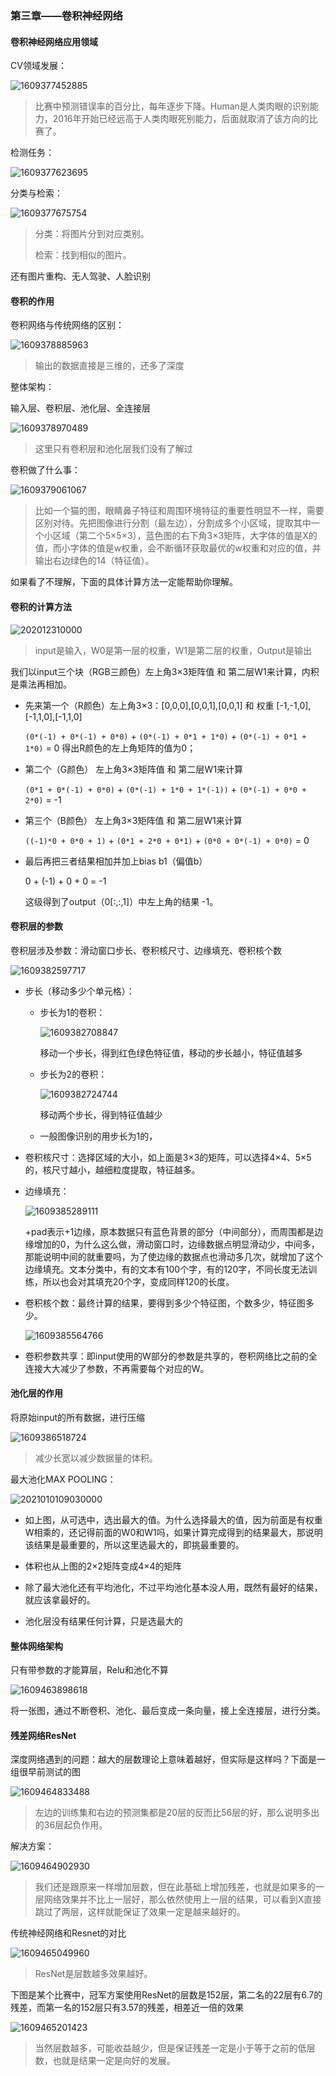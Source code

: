 ### 第三章——卷积神经网络

#### 卷积神经网络应用领域

CV领域发展：

![1609377452885](assets/1609377452885.png)

> 比赛中预测错误率的百分比，每年逐步下降。Human是人类肉眼的识别能力，2016年开始已经远高于人类肉眼死别能力，后面就取消了该方向的比赛了。

检测任务：

![1609377623695](assets/1609377623695.png)

分类与检索：

![1609377675754](assets/1609377675754.png)

> 分类：将图片分到对应类别。
>
> 检索：找到相似的图片。

还有图片重构、无人驾驶、人脸识别



#### 卷积的作用

卷积网络与传统网络的区别：

![1609378885963](assets/1609378885963.png)

> 输出的数据直接是三维的，还多了深度

整体架构：

输入层、卷积层、池化层、全连接层

![1609378970489](assets/1609378970489.png)

> 这里只有卷积层和池化层我们没有了解过

卷积做了什么事：

![1609379061067](assets/1609379061067.png)

> 比如一个猫的图，眼睛鼻子特征和周围环境特征的重要性明显不一样，需要区别对待。先把图像进行分割（最左边），分割成多个小区域，提取其中一个小区域（第二个5×5×3），蓝色图的右下角3×3矩阵，大字体的值是X的值，而小字体的值是w权重，会不断循环获取最优的w权重和对应的值，并输出右边绿色的14（特征值）。

如果看了不理解，下面的具体计算方法一定能帮助你理解。



#### 卷积的计算方法

![202012310000](assets/202012310000.gif)

> input是输入，W0是第一层的权重，W1是第二层的权重，Output是输出

我们以input三个块（RGB三颜色）左上角3×3矩阵值 和 第二层W1来计算，内积是乘法再相加。

- 先来第一个（R颜色）左上角3×3：[0,0,0],[0,0,1],[0,0,1] 和 权重 [-1,-1,0],[-1,1,0],[-1,1,0]

  `(0*(-1) + 0*(-1) + 0*0)` + `(0*(-1) + 0*1 + 1*0)` + `(0*(-1) + 0*1 + 1*0)` = 0 得出R颜色的左上角矩阵的值为0；

- 第二个（G颜色） 左上角3×3矩阵值 和 第二层W1来计算

  `(0*1 + 0*(-1) + 0*0)` + `(0*(-1) + 1*0 + 1*(-1))` + `(0*(-1) + 0*0 + 2*0)` = -1

- 第三个（B颜色） 左上角3×3矩阵值 和 第二层W1来计算

  `((-1)*0 + 0*0 + 1)` + `(0*1 + 2*0 + 0*1)` + `(0*0 + 0*(-1) + 0*0)` = 0

- 最后再把三者结果相加并加上bias b1（偏值b）

  0 + (-1) + 0 + 0 = -1

  这级得到了output（0[:,:,1]）中左上角的结果 -1。



#### 卷积层的参数

卷积层涉及参数：滑动窗口步长、卷积核尺寸、边缘填充、卷积核个数

![1609382597717](assets/1609382597717.png)

- 步长（移动多少个单元格）：

  - 步长为1的卷积：

    ![1609382708847](assets/1609382708847.png)

    移动一个步长，得到红色绿色特征值，移动的步长越小，特征值越多

  - 步长为2的卷积：

    ![1609382724744](assets/1609382724744.png)

    移动两个步长，得到特征值越少

  - 一般图像识别的用步长为1的，

- 卷积核尺寸：选择区域的大小，如上面是3×3的矩阵，可以选择4×4、5×5的，核尺寸越小，越细粒度提取，特征越多。

- 边缘填充：

  ![1609385289111](assets/1609385289111.png)

  +pad表示+1边缘，原本数据只有蓝色背景的部分（中间部分），而周围都是边缘增加的0，为什么这么做，滑动窗口时，边缘数据点明显滑动少，中间多，那能说明中间的就重要吗，为了使边缘的数据点也滑动多几次，就增加了这个边缘填充。文本分类中，有的文本有100个字，有的120字，不同长度无法训练，所以也会对其填充20个字，变成同样120的长度。

- 卷积核个数：最终计算的结果，要得到多少个特征图，个数多少，特征图多少。

  ![1609385564766](assets/1609385564766.png)

- 卷积参数共享：即input使用的W部分的参数是共享的，卷积网络比之前的全连接大大减少了参数，不再需要每个对应的W。



#### 池化层的作用

将原始input的所有数据，进行压缩

![1609386518724](assets/1609386518724.png)

> 减少长宽以减少数据量的体积。

最大池化MAX POOLING：

![2021010109030000](assets/2021010109030000.gif)

- 如上图，从可选中，选出最大的值。为什么选择最大的值，因为前面是有权重W相乘的，还记得前面的W0和W1吗，如果计算完成得到的结果最大，那说明该结果是最重要的，所以这里选最大的，即挑最重要的。

- 体积也从上图的2×2矩阵变成4×4的矩阵

- 除了最大池化还有平均池化，不过平均池化基本没人用，既然有最好的结果，就应该拿最好的。

- 池化层没有结果任何计算，只是选最大的



#### 整体网络架构

只有带参数的才能算层，Relu和池化不算

![1609463898618](assets/1609463898618.png)

将一张图，通过不断卷积、池化、最后变成一条向量，接上全连接层，进行分类。



#### 残差网络ResNet

深度网络遇到的问题：越大的层数理论上意味着越好，但实际是这样吗？下面是一组很早前测试的图

![1609464833488](assets/1609464833488.png)

> 左边的训练集和右边的预测集都是20层的反而比56层的好，那么说明多出的36层起负作用。

解决方案：

![1609464902930](assets/1609464902930.png)

> 我们还是跟原来一样增加层数，但在此基础上增加残差，也就是如果多的一层网络效果并不比上一层好，那么依然使用上一层的结果，可以看到X直接跳过了两层，这样就能保证了效果一定是越来越好的。

传统神经网络和Resnet的对比

![1609465049960](assets/1609465049960.png)

> ResNet是层数越多效果越好。

下图是某个比赛中，冠军方案使用ResNet的层数是152层，第二名的22层有6.7的残差，而第一名的152层只有3.57的残差，相差近一倍的效果

![1609465201423](assets/1609465201423.png)

> 当然层数越多，可能收益越少，但是保证残差一定是小于等于之前的低层数，也就是结果一定是向好的发展。

